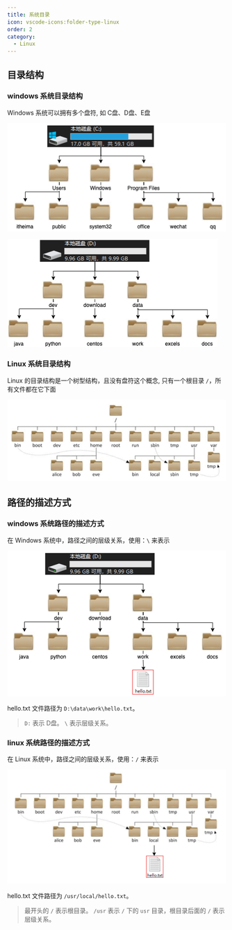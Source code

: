 ```yaml
---
title: 系统目录
icon: vscode-icons:folder-type-linux
order: 2
category:
  - Linux
---
```


## 目录结构

### windows 系统目录结构

Windows 系统可以拥有多个盘符, 如 C盘、D盘、E盘

![](../../../.vuepress/public/assets/images/server/linux/folder-c.png)

![](../../../.vuepress/public/assets/images/server/linux/folder-d.png)

### Linux 系统目录结构

Linux 的目录结构是一个树型结构，且没有盘符这个概念, 只有一个根目录 `/`，所有文件都在它下面

![](../../../.vuepress/public/assets/images/server/linux/folder-linux.png)


## 路径的描述方式

### windows 系统路径的描述方式

在 Windows 系统中，路径之间的层级关系，使用：`\` 来表示

![](../../../.vuepress/public/assets/images/server/linux/path-windows.png)

hello.txt 文件路径为 `D:\data\work\hello.txt`。

> `D:` 表示 D盘。
> `\` 表示层级关系。

### linux 系统路径的描述方式

在 Linux 系统中，路径之间的层级关系，使用：`/` 来表示

![](../../../.vuepress/public/assets/images/server/linux/path-linux.png)

hello.txt 文件路径为 `/usr/local/hello.txt`。

> 最开头的 `/` 表示根目录。
> `/usr` 表示 `/` 下的 `usr` 目录，根目录后面的 `/` 表示层级关系。